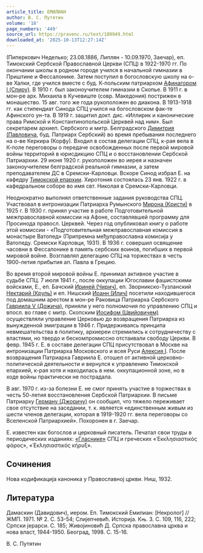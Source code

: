 ```yaml
---
article_title: ЕМИЛИАН
author: В. С. Путятин
volume: '18'
page_numbers: '449'
source_url: https://pravenc.ru/text/189949.html
downloaded_at: '2025-10-13T12:27:14Z'
---
```


(Пиперкович Неделько; 23.08.1886, Липлян - 10.09.1970, Заечар), еп. Тимокский Сербской Православной Церкви (СПЦ) в 1922-1970 гг. По окончании школы в родном городе учился в начальной гимназии в Приштине и Фессалонике. Затем поступил в богословскую школу на о-ве Халки, где учился вместе с буд. К-польским патриархом [Афинагором I (Спиру)](<https://pravenc.ru/text/Афинагором I (Спиру).html>). В 1910 г. был законоучителем гимназии в Скопье. В 1911 г. в мон-ре арх. Михаила в Кучевиште (совр. Македония) пострижен в монашество. 15 авг. того же года рукоположен во диакона. В 1913-1918 гг. как стипендиат Синода СПЦ учился на богословском фак-те Афинского ун-та. В 1919 г. защитил докт. дис. «Иллирик и канонические права Римской и Константинопольской Церквей над ним». Был секретарем архиеп. Сербского и митр. Белградского [Димитрия (Павловича](<https://pravenc.ru/text/Димитрия (Павловича.html>), буд. Патриарх Сербский) во время пребывания последнего на о-ве Керкира (Корфу). Входил в состав делегации СПЦ, к-рая вела в К-поле переговоры о передаче освобожденных после первой мировой войны территорий в юрисдикцию СПЦ и о восстановлении Сербской Патриархии. 29 июня 1920 г. рукоположен во иерея и назначен законоучителем белградской реальной гимназии, а затем преподавателем ДС в Сремски-Карловци. Вскоре Синод избрал Е. на кафедру [Тимокской епархии](<https://pravenc.ru/text/Тимокской епархии.html>). Хиротония состоялась 23 янв. 1922 г. в кафедральном соборе во имя свт. Николая в Сремски-Карловци.

Неоднократно выполнял ответственные задания руководства СПЦ. Участвовал в интронизации Патриарха Румынского [Мирона (Кристи)](<https://pravenc.ru/text/Мирона (Кристи).html>) в 1925 г. В 1930 г. принял участие в работе Подготовительной межправославной комиссии на Афоне, составлявшей программу для Просинода правосл. Церквей. Через год опубликовал книгу о работе этой комиссии - «Подготовительная межправославная комиссия в монастыре Ватопед» (Припремна међуправославна комисиjа у Ватопеду. Сремски Карловци, 1931). В 1936 г. совершил освящение часовни в Фессалонике в память сербских воинов, погибших в первой мировой войне. Возглавлял делегацию СПЦ на торжествах в честь 1900-летия прибытия ап. Павла в Грецию.

Во время второй мировой войны Е. принимал активное участие в судьбе СПЦ. 7 июля 1941 г., после оккупации Югославии фашистскими войсками, Е., еп. Бачский [Ириней (Чирич)](<https://pravenc.ru/text/Ириней (Чирич).html>), еп. Зворникско-Тузланский [Нектарий (Круль)](<https://pravenc.ru/text/Нектарий (Круль).html>) и еп. Нишский [Иоанн (Илич)](<https://pravenc.ru/text/Иоанн (Илич).html>) посетили находившегося под домашним арестом в мон-ре Раковица Патриарха Сербского [Гавриила V (Дожича)](<https://pravenc.ru/text/Гавриила V (Дожича).html>), приняли у него полномочия по управлению СПЦ и впосл. во главе с митр. Скопским [Иосифом (Цвийовичем)](<https://pravenc.ru/text/Иосифом (Цвийовичем).html>) осуществляли управление Церковью до возвращения Патриарха из вынужденной эмиграции в 1946 г. Придерживаясь принципа невмешательства в политику, архиереи стремились к сотрудничеству с властями, но твердо и бескомпромиссно отстаивали свободу Церкви. В февр. 1945 г. Е. в составе делегации СПЦ присутствовал в Москве на интронизации Патриарха Московского и всея Руси [Алексия I](<https://pravenc.ru/text/Алексий I.html>). После возвращения Патриарха Гавриила Е. отошел от активной церковно-политической деятельности и вернулся к управлению Тимокской епархией, к-рая хотя и находилась в нем. оккупационной зоне, но в ходе войны практически не пострадала.

В авг. 1970 г. из-за болезни Е. не смог принять участие в торжествах в честь 50-летия восстановления Сербской Патриархии. В письме Патриарху [Герману (Джоричу)](<https://pravenc.ru/text/Герману (Джоричу).html>) он сообщил, что тяжело переживает свое отсутствие на заседании, т. к. является «единственным живым из шести членов делегации, которая в 1919-1920 гг. вела переговоры со Вселенской Патриархией». Похоронен в г. Заечар.

Е. известен как богослов и церковный писатель. Печатал свои труды в периодических изданиях: [«Гласнике»](<https://pravenc.ru/text/ Гласнике .html>) СПЦ и греческих «᾿Εκκλησιαστικὸς φάρος», «᾿Εκλησιαστικός κήρυξ».

## Сочинения

Нова кодификациjа каноника у Православноj цркви. Ниш, 1932.

## Литература

Дамаскин (Давидович), иером. Еп. Тимокский Емилиан: [Некролог] // ЖМП. 1971. № 2. С. 53-54; Слиjепчевић. Историjа. Књ. 3. С. 109, 116, 222; Српски jерарси. С. 185; Живоjиновић Д. Српска православна црква и нова власт, 1944-1950. Београд, 1998. С. 15-16.

В. С. Путятин
